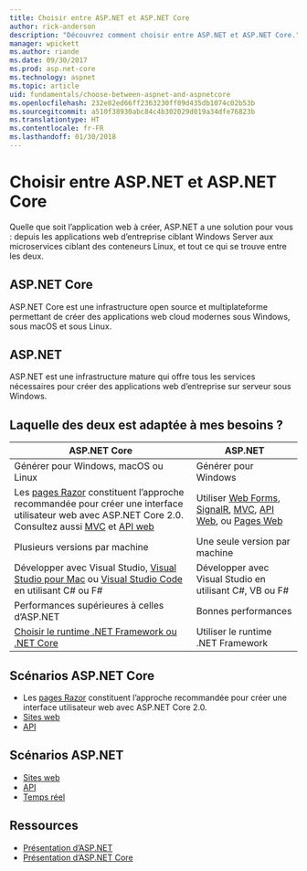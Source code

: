 ```yaml
---
title: Choisir entre ASP.NET et ASP.NET Core
author: rick-anderson
description: "Découvrez comment choisir entre ASP.NET et ASP.NET Core."
manager: wpickett
ms.author: riande
ms.date: 09/30/2017
ms.prod: asp.net-core
ms.technology: aspnet
ms.topic: article
uid: fundamentals/choose-between-aspnet-and-aspnetcore
ms.openlocfilehash: 232e82ed66ff2363230ff09d435db1074c02b53b
ms.sourcegitcommit: a510f38930abc84c4b302029d019a34dfe76823b
ms.translationtype: HT
ms.contentlocale: fr-FR
ms.lasthandoff: 01/30/2018
---
```

# <a name="choose-between-aspnet-and-aspnet-core"></a>Choisir entre ASP.NET et ASP.NET Core 

Quelle que soit l’application web à créer, ASP.NET a une solution pour vous : depuis les applications web d’entreprise ciblant Windows Server aux microservices ciblant des conteneurs Linux, et tout ce qui se trouve entre les deux.

## <a name="aspnet-core"></a>ASP.NET Core

ASP.NET Core est une infrastructure open source et multiplateforme permettant de créer des applications web cloud modernes sous Windows, sous macOS et sous Linux.

## <a name="aspnet"></a>ASP.NET

ASP.NET est une infrastructure mature qui offre tous les services nécessaires pour créer des applications web d’entreprise sur serveur sous Windows.

## <a name="which-one-is-right-for-me"></a>Laquelle des deux est adaptée à mes besoins ?

| ASP.NET Core | ASP.NET |
|---|---|
|Générer pour Windows, macOS ou Linux|Générer pour Windows|
|Les [pages Razor](xref:mvc/razor-pages/index) constituent l’approche recommandée pour créer une interface utilisateur web avec ASP.NET Core 2.0. Consultez aussi [MVC](xref:mvc/overview) et [API web](xref:tutorials/first-web-api)|Utiliser [Web Forms](https://docs.microsoft.com/aspnet/web-forms), [SignalR](https://docs.microsoft.com/aspnet/signalr), [MVC](https://docs.microsoft.com/aspnet/mvc), [API Web](https://docs.microsoft.com/aspnet/web-api/), ou [Pages Web](https://docs.microsoft.com/aspnet/web-pages)|
|Plusieurs versions par machine|Une seule version par machine|
|Développer avec Visual Studio, [Visual Studio pour Mac](https://www.visualstudio.com/vs/visual-studio-mac/) ou [Visual Studio Code](https://code.visualstudio.com/) en utilisant C# ou F#|Développer avec Visual Studio en utilisant C#, VB ou F#|
|Performances supérieures à celles d’ASP.NET|Bonnes performances|
|[Choisir le runtime .NET Framework ou .NET Core](https://docs.microsoft.com/dotnet/articles/standard/choosing-core-framework-server)|Utiliser le runtime .NET Framework|

## <a name="aspnet-core-scenarios"></a>Scénarios ASP.NET Core

<!-- update link to Razor Pages mvc movie series when done -->
* Les [pages Razor](xref:mvc/razor-pages/index) constituent l’approche recommandée pour créer une interface utilisateur web avec ASP.NET Core 2.0.
* [Sites web](xref:tutorials/first-mvc-app/index)
* [API](xref:tutorials/first-web-api)

## <a name="aspnet-scenarios"></a>Scénarios ASP.NET

* [Sites web](https://docs.microsoft.com/aspnet/mvc)
* [API](https://docs.microsoft.com/aspnet/web-api)
* [Temps réel](https://docs.microsoft.com/aspnet/signalr)

## <a name="resources"></a>Ressources

* [Présentation d’ASP.NET](https://docs.microsoft.com/aspnet/overview)
* [Présentation d’ASP.NET Core](xref:index)
